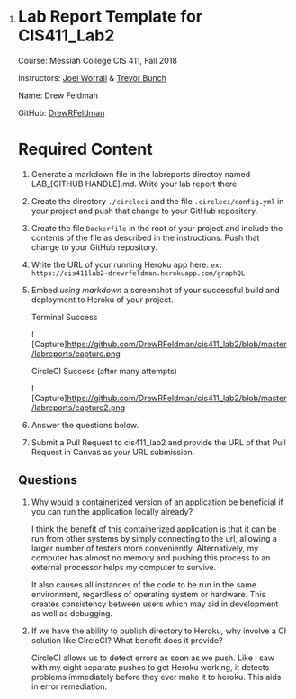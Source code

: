 1. # Lab Report Template for CIS411_Lab2

    

   Course: Messiah College CIS 411, Fall 2018

    

   Instructors: [Joel Worrall](https://github.com/tangollama) & [Trevor Bunch](https://github.com/trevordbunch)

    

   Name: Drew Feldman

    

   GitHub: [DrewRFeldman](https://github.com/drewrfeldman)

    

   # Required Content

    

   1. Generate a markdown file in the labreports directoy named LAB_[GITHUB HANDLE].md. Write your lab report there.
   
   2. Create the directory `./circleci` and the file `.circleci/config.yml` in your project and push that change to your GitHub repository.
   
   3. Create the file `Dockerfile` in the root of your project and include the contents of the file as described in the instructions. Push that change to your GitHub repository.
   
   4. Write the URL of your running Heroku app here: `ex: https://cis411lab2-drewrfeldman.herokuapp.com/graphQL`

   5. Embed *using markdown* a screenshot of your successful build and deployment to Heroku of your project.

      Terminal Success

      ![Capture]https://github.com/DrewRFeldman/cis411_lab2/blob/master/labreports/capture.png

      CircleCI Success (after many attempts)
   
      ![Capture]https://github.com/DrewRFeldman/cis411_lab2/blob/master/labreports/capture2.png
   
   6. Answer the questions below.
   
   7. Submit a Pull Request to cis411_lab2 and provide the URL of that Pull Request in Canvas as your URL submission.
   
    
   
   ## Questions
   
    
   
   1. Why would a containerized version of an application be beneficial if you can run the application locally already?
   
      I think the benefit of this containerized application is that it can be run from other systems by simply connecting to the url, allowing a larger number of testers more conveniently. Alternatively, my computer has almost no memory and pushing this process to an external processor helps my computer to survive.
   
      It also causes all instances of the code to be run in the same environment, regardless of operating system or hardware. This creates consistency between users which may aid in development as well as debugging.
   
   2. If we have the ability to publish directory to Heroku, why involve a CI solution like CircleCI? What benefit does it provide?
   
      CircleCI allows us to detect errors as soon as we push. Like I saw with my eight separate pushes to get Heroku working, it detects problems immediately before they ever make it to heroku. This aids in error remediation.
